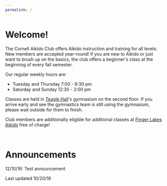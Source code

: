 ```yaml
---
permalink: /
---
```


# Welcome!
The Cornell Aikido Club offers Aikido instruction and training for all levels.
New members are accepted year-round! If you are new to Aikido or just want to
brush up on the basics, the club offers a beginner's class at the beginning of
every fall semester.

Our regular weekly hours are:

- Tuesday and Thursday 7:00 - 8:30 pm
- Saturday and Sunday 12:30 - 2:00 pm

Classes are held in [Teagle Hall](http://bit.ly/2hfNhqD)'s gymnasium on the second floor. If you arrive
early and see the gymnastics team is still using the gymnasium, please wait
outside for them to finish.

Club members are additionally eligible for additional classes at [Finger Lakes
Aikido](http://www.fingerlakesaikido.com/) free of charge!

<br>

# Announcements
12/10/16: Test announcement

Last updated 10/20/16
